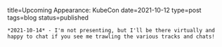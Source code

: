 
title=Upcoming Appearance: KubeCon
date=2021-10-12
type=post
tags=blog
status=published
~~~~~~
*2021-10-14* - I'm not presenting, but I'll be there virtually and happy to chat if you see me trawling the various tracks and chats!
            